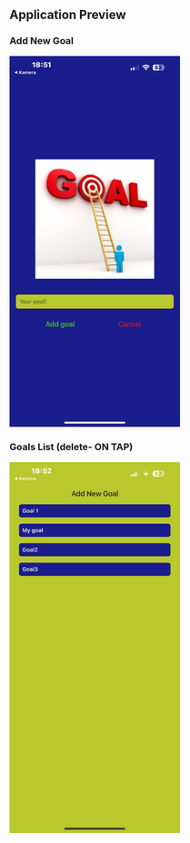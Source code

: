 ## Application Preview

### Add New Goal
<img src="screenshots/1.jpg" alt="Add New Goal" width="300px" />

### Goals List (delete- ON TAP)
<img src="screenshots/2.jpg" alt="Goals List" width="300px" />
